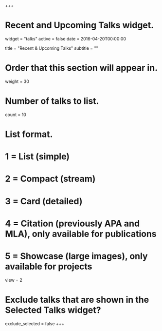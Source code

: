 +++
# Recent and Upcoming Talks widget.
widget = "talks"
active = false
date = 2016-04-20T00:00:00

title = "Recent & Upcoming Talks"
subtitle = ""

# Order that this section will appear in.
weight = 30

# Number of talks to list.
count = 10

# List format.
#   1 = List (simple)
#   2 = Compact (stream)
#   3 = Card (detailed)
#   4 = Citation (previously APA and MLA), only available for publications
#   5 = Showcase (large images), only available for projects
view = 2

# Exclude talks that are shown in the Selected Talks widget?
exclude_selected = false
+++

